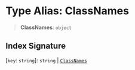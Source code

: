 # Type Alias: ClassNames

> **ClassNames**: `object`

## Index Signature

 \[`key`: `string`\]: `string` \| [`ClassNames`](ClassNames.md)
